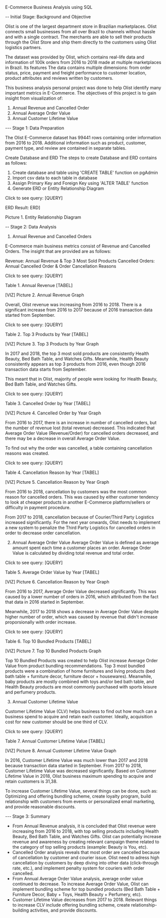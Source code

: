 E-Commerce Business Analysis using SQL


-- Initial Stage: Background and Objective

Olist is one of the largest department store in Brazilian marketplaces. Olist connects small businesses from all over Brazil to channels without hassle and with a single contract. The merchants are able to sell their products through the Olist Store and ship them directly to the customers using Olist logistics partners.

The dataset was provided by Olist, which contains real-life data and information of 100k orders from 2016 to 2018 made at multiple marketplaces in Brazil. Its features The data contains multiple dimensions: from order status, price, payment and freight performance to customer location, product attributes and reviews written by customers.

This business analysis personal project was done to help Olist identify many important metrics in E-Commerce. The objectives of this project is to gain insight from visualization of:
1. Annual Revenue and Cancelled Order
2. Annual Average Order Value
3. Annual Customer Lifetime Value

--- Stage 1: Data Preparation

The Olist E-Commerce dataset has 99441 rows containing order information from 2016 to 2018. Additional information such as product, customer, payment type, and review are contained in separate tables.

Create Database and ERD
The steps to create Database and ERD contains as follows:
1. Create database and table using 'CREATE TABLE' function on pgAdmin
2. Import csv data to each table in database
3. Assign Primary Key and Foreign Key using 'ALTER TABLE' function
4. Generate ERD or Entity Relationship Diagram

Click to see query:
[QUERY]		

ERD Result:
ERD]

Picture 1. Entity Relationship Diagram


-- Stage 2: Data Analysis

1. Annual Revenue and Cancelled Orders

E-Commerce main business metrics consist of Revenue and Cancelled Orders. The insight that are provided are as follows:

Revenue: Annual Revenue & Top 3 Most Sold Products
Cancelled Orders: Annual Cancelled Order & Order Cancellation Reasons

Click to see query:
[QUERY]	

Table 1. Annual Revenue
[TABEL]

[VIZ]
Picture 2. Annual Revenue Graph 

Overall, Olist revenue was increasing from 2016 to 2018. There is a significant increase from 2016 to 2017 because of 2016 transaction data started from September.

Click to see query:
[QUERY]

Table 2. Top 3 Products by Year
[TABEL]

[VIZ]
Picture 3. Top 3 Products by Year Graph 

In 2017 and 2018, the top 3 most sold products are consistently Health Beauty, Bed Bath Table, and Watches Gifts. Meanwhile, Health Beauty consistently appears as top 3 products from 2016, even though 2016 transaction data starts from September. 

This meant that in Olist, majority of people were looking for Health Beauty, Bed Bath Table, and Watches Gifts.

Click to see query:
[QUERY]

Table 3. Cancelled Order by Year
[TABEL]

[VIZ]
Picture 4. Cancelled Order by Year Graph 

From 2016 to 2017, there is an increase in number of cancelled orders, but the number of revenue lost (total revenue) decreased. This indicated that Average Order Value (Revenue/Order) for cancelled orders decreased, and there may be a decrease in overall Average Order Value. 

To find out why the order was cancelled, a table containing cancellation reasons was created.

Click to see query:
[QUERY]

Table 4. Cancellation Reason by Year
[TABEL]

[VIZ]
Picture 5. Cancellation Reason by Year Graph

From 2016 to 2018, cancellation by customers was the most common reason for cancelled orders. This was caused by either customer tendency to look at cheaper products in another E-Commerce platform/sellers or difficulty in payment procedure.

From 2017 to 2018, cancellation because of Courier/Third Party Logistics increased significantly. For the next year onwards, Olist needs to implement a new system to penalize the Third Party Logistics for cancelled orders in order to decrease order cancellation.

2. Annual Average Order Value
Average Order Value is defined as average amount spent each time a customer places an order. Average Order Value is calculated by dividing total revenue and total order.

Click to see query:
[QUERY]

Table 5. Average Order Value by Year
[TABEL]

[VIZ]
Picture 6. Cancellation Reason by Year Graph

From 2016 to 2017, Average Order Value decreased significantly. This was caused by a lower number of orders in 2016, which attributed from the fact that data in 2016 started in September.

Meanwhile, 2017 to 2018 shows a decrease in Average Order Value despite higher number of order, which was caused by revenue that didn't increase proporsionally with order increase.

Click to see query:
[QUERY]

Table 6. Top 10 Bundled Products
[TABEL]

[VIZ]
Picture 7. Top 10 Bundled Products Graph

Top 10 Bundled Products was created to help Olist increase Average Order Value from product bundling recommendations. Top 3 most bundled products were a combination of home furnitures and living products (bed bath table + furniture decor, furniture decor + housewares). Meanwhile, baby products are mostly combined with toys and/or bed bath table, and Health Beauty products are most commonly purchased with sports leisure and perfumery products.

3. Annual Customer Lifetime Value

Customer Lifetime Value (CLV) helps business to find out how much can a business spend to acquire and retain each customer. Ideally, acquisition cost for new customer should be one third of CLV.

Click to see query:
[QUERY]

Table 7. Annual Customer Lifetime Value
[TABEL]

[VIZ]
Picture 8. Annual Customer Lifetime Value Graph

In 2016, Customer Lifetime Value was much lower than 2017 and 2018 because transaction data started in September. From 2017 to 2018, Customer Lifetime Value was decreased significantly. Based on Customer Lifetime Value in 2018, Olist business maximum spending to acquire and retain customers is 31,38.

To increase Customer Lifetime Value, several things can be done, such as: Optimizing and offering bundling scheme, create loyalty program, build relationship with customers from events or personalized email marketing, and provide reasonable discounts.

--- Stage 3: Summary

* From Annual Revenue analysis, it is concluded that Olist revenue were increasing from 2016 to 2018, with top selling products including Health Beauty, Bed Bath Table, and Watches Gifts. Olist can potentially increase revenue and awareness by creating relevant campaign theme related to the category of top selling products (example: Beauty is You, etc).
* Cancelled Order analysis reveals that most order are cancelled because of cancellation by customer and courier issue. Olist need to adress high cancellation by customers by deep diving into other data (click-through rate, etc.), and implement penalty system for couriers with order cancelled.
* From Annual Average Order Value analysis, average order value continued to decrease. To increase Average Order Value, Olist can implement bundling scheme for top bundled products (Bed Bath Table + Furniture Decor, Baby + Toys, Health Beauty + Perfumery, etc).
* Customer Lifetime Value decreases from 2017 to 2018. Relevant things to increase CLV include offering bundling scheme, create relationship-building activities, and provide discounts.


